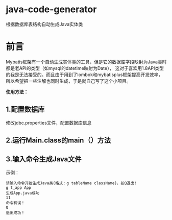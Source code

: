 # java-code-generator
根据数据库表结构自动生成Java实体类<br>
# 前言
Mybatis框架有一个自动生成实体类的工具，但是它的数据库字段映射为Java类时都是老API的类型（如mysql的datetime映射为Date），
这对于喜欢用1.8API类型的我是无法接受的。而且由于用到了lombok和mybatisplus框架提高开发效率，所以希望把一些注解也同时生成，于是就自己写了这个小项目。

**使用方法：**
## 1.配置数据库
修改jdbc.properties文件，配置数据库信息
## 2.运行Main.class的main（）方法
## 3.输入命令生成Java文件
示例：
```
请输入命令开始生成Java类(格式：g tableName className)，按Q退出!
g t_app App
生成App.java成功
11
命令有误！
Q
退出成功！
```
